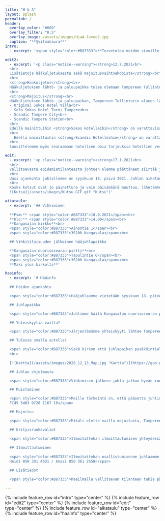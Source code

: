 ```yaml
---
title: "H & A"
layout: splash
permalink: /
header:
  overlay_color: "#000"
  overlay_filter: "0.5"
  overlay_image: /assets/images/HjaA-levee2.jpg
  caption: "**@vilmakaura**"
intro: 
  - excerpt: '<span style="color:#B87333">**Tervetuloa meidän sivuille! Täältä löydät kaiken tarpeellisen sekä ajankohtaisen tiedon hääjuhlaamme liittyen.**</span>'

edit2:
  - excerpt: '<p class="notice--warning"><strong>12.7.2021<br>
  <br>
  Lisätietoja hääkuljetuksesta sekä majoitusvaihtoehdoista</strong><br>
  <br>
  <strong>Hääkuljetus</strong><br>
  Hääkuljetuksen lähtö- ja paluupaikka tulee olemaan Tampereen Tullintorin alueella. Tarkempi lähtöpaikka sekä aikataulu ilmoitetaan erikseen.<br>
  <br>
  <strong>Majoitus</strong><br>
  Hääkuljetuksen lähtö- ja paluupaikan, Tampereen Tullintorin alueen lähistöltä löytyvät mm. seuraavat hotellit:<br>
  - Original Sokos Hotel Villa<br>
  - Solo Sokos Hotel Torni Tampere<br>
  - Scandic Tampere City<br>
  - Scandic Tampere Station<br>
  <br>
  Edellä mainittuihin <strong>Sokos Hotelleihin</strong> on varattavissa huoneita www.sokoshotels.fi -sivuston kautta. Käyttämällä varauksen yhteydessä varauskoodia <strong>CELEBRATION</strong> saatte juhlavieraana -5 % alennuksen päivän hinnasta.<br>
  <br>
    Edellä mainittuihin <strong>Scandic Hotelleihin</strong> on varattavissa huoneita www.scandichotels.fi -sivuston kautta. Käyttämällä varauksen yhteydessä varauskoodia <strong>FIARB</strong> saatte juhlavieraana alennuksen päivän hinnasta. <strong>Scandic Hotelleihin</strong> varaukset viimeistään 14 vuorokautta ennen saapumista.<br>
  <br>
  Suosittelemme myös seuraamaan hotellien omia tarjouksia hotellien verkkosivuilta.</p>'

edit:
  - excerpt: '<p class="notice--warning"><strong>17.1.2021<br>
  <br>
  Vallitsevasta epidemiatilanteesta johtuen olemme päättäneet siirtää juhlamme ajankohtaa.<br>
  <br>
  Uusi ajankohta juhlallemme on syyskuun 18. päivä 2021. Juhlan aikataulu sekä paikka säilyvät alkuperäisen suunnitelman mukaisina.<br>
  <br>
  Koska kutsut ovat jo painettuna ja vain päivämäärä muuttuu, lähetämme uuden kutsun ohessa virtuaalisena.</strong></p>    
  ![Kutsu](/assets/images/Kutsu-GIF.gif "Kutsu")'

aikataulu:
  - excerpt: '## Vihkiminen
  
  **Pvm:** <span style="color:#B87333">18.9.2021</span><br>  
  **Klo:** <span style="color:#B87333">14.00</span><br>  
  **Kangasalan kirkko**<br>  
  <span style="color:#B87333">Ainontie 1</span><br>  
  <span style="color:#B87333">36200 Kangasala</span><br>

  ## Vihkitilaisuuden jälkeinen hääjuhlapaikka

  **Kangasalan nuorisoseuran pirtti**<br>
  <span style="color:#B87333">Tapulintie 6</span><br>
  <span style="color:#B87333">36200 Kangasala</span><br>
  **Mäki ylös kirkolta**'

haainfo:
  - excerpt: '# Hääinfo
  
  ## Häiden ajankohta

  <span style="color:#B87333">Hääjuhlaamme vietetään syyskuun 18. päivänä 2021, mikäli olosuhteet sen sallivat. Tiedotamme mahdollisista muutoksista juhlapäivän lähestyessä.</span>

  ## Juhlapaikka

  <span style="color:#B87333">Juhlimme häitä Kangasalan nuorisoseuran pirtillä, osoitteessa Tapulintie 6. Matka kirkolta juhlapaikalle on lyhyt, vain noin 200 metriä. Juhlapaikalla on rajallisesti paikoitustilaa.</span>

  ## Yhteiskyytiä vailla?

  <span style="color:#B87333">Järjestämämme yhteiskyyti lähtee Tampereen keskustasta Tullintorin alueelta klo 13. Ilmoitattehan osallistumisenne yhteiskyytiin juhlaan ilmoittautumisen yhteydessä. Yhteiskuljetukseen ilmoittautuneille ilmoitetaan kuljetuksen tarkempi lähtöpaikka yksityiskohtien varmistuttua.</span>

  ## Tulossa omalla autolla?

  <span style="color:#B87333">Sekä kirkon että juhlapaikan pysäköintialueilla on rajallinen määrä pysäköintitilaa.</span><br>
  <br>
      
  [![Kartta](/assets/images/2020_12_13_Map.jpg "Kartta")](https://goo.gl/maps/9xy6chAvV9M9UFrn8)

  ## Juhlan ohjelmasta

  <span style="color:#B87333">Vihkimisen jälkeen juhla jatkuu hyvän ruoan, mukavan ohjelman, maittavan kahvin, leppoisan yhdessäolon sekä elävän musiikin merkeissä.</span>

  ## Muistaminen

  <span style="color:#B87333">Meille tärkeintä on, että pääsette juhlimaan kanssamme. Mikäli haluatte muistaa meitä, toivomme tavaralahjan sijasta muistamista yhteiselle häätilillemme<br>
  FI49 5403 0720 1167 16</span>

  ## Majoitus

  <span style="color:#B87333">Mikäli olette vailla majoitusta, Tampereella on monia hyviä hotelleja. Kuljetuksen lähtö- ja paluupaikan lähistöllä sijaitsevat esimerkiksi Scandic Tampere Station ja Sokos Hotel Torni Tampere.</span>

  ## Erityisruokavaliot

  <span style="color:#B87333">Ilmoitattehan ilmoittautumisen yhteydessä mahdolliset erityisruokavaliot.</span>
  
  ## Ilmoittautuminen
  
  <span style="color:#B87333">Ilmoitattehan osallistumisenne juhlaamme 29.8.2021 mennessä.<br>
  Heidi 050 301 4631 / Anssi 050 361 2658</span>

  ## Lisätiedot

  <span style="color:#B87333">Maailmalla vallitsevan tilanteen takia päivitämme ajantasaiset tiedot hääjuhlastamme tälle sivustolle.</span><br>'
  
---
```


{% include feature_row id="intro" type="center" %}
{% include feature_row id="edit2" type="center" %}
{% include feature_row id="edit" type="center" %}
{% include feature_row id="aikataulu" type="center" %}
{% include feature_row id="haainfo" type="center" %}

